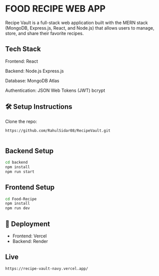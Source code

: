 # FOOD RECIPE WEB APP 
Recipe Vault is a full-stack web application built with the MERN stack (MongoDB, Express.js, React, and Node.js) that allows users to manage, store, and share their favorite recipes.


## Tech Stack

 Frontend: React

 Backend: Node.js Express.js 

 Database: MongoDB Atlas 

 Authentication: JSON Web Tokens (JWT) bcrypt 



## 🛠️ Setup Instructions

Clone the repo:

```bash
https://github.com/RahulSidar08/RecipeVault.git
  
```
## Backend Setup

```bash
cd backend
npm install
npm run start

```
## Frontend Setup

```bash
cd Food-Recipe
npm install
npm run dev

```


## 📌 Deployment
- Frontend: Vercel
- Backend: Render

## Live
```bash
https://recipe-vault-navy.vercel.app/
```
